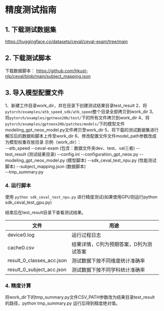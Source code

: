 # 精度测试指南

## 1. 下载测试数据集

https://huggingface.co/datasets/ceval/ceval-exam/tree/main

## 2. 下载测试脚本

下载数据脚本：
https://github.com/hkust-nlp/ceval/blob/main/subject_mapping.json

## 3. 导入模型配置文件

1、新建工作目录work_dir，并在目录下创建测试结果目录test_result
2、将`pytorch/examples/atb_speed_sdk/atb_speed`整个目录全部拷贝到work_dir
3、将`pytorch/examples/gptneox20b/test/`下的所有文件拷贝到work_dir
4、将`pytorch/examples/gptneox20b/patches/models/`下的模型文件modeling_gpt_neox_model.py文件拷贝至work_dir
5、将下载的测试数据集进行解压后的数据和脚本上传至work_dir
6、修改配置文件文件model_path参数改成为模型权重存放目录
示例（work_dir）：  
--atb_speed
--ceval-exam (包含：数据文件夹dev、test、val三者)
--test_result (测试结果目录)
--config.ini
--configuration_gpt_neox.py
--modeling_gpt_neox_model.py (模型脚本)
--sdk_ceval_test_npu.py (性能测试脚本)
--subject_mapping.json (数据脚本)  
--tmp_summary.py

### 4. 运行脚本

使用 `python sdk_ceval_test_npu.py` 进行精度测试(如果使用GPU则运行python sdk_ceval_test_gpu.py)

结束后在test_result目录下查看测试结果。

| 文件                        | 用途                   | 
|---------------------------|----------------------| 
| device0.log               | 运行过程日志               |
| cache0.csv                | 结果详情，C列为预期答案，D列为测试答案 |
| result_0_classes_acc.json | 测试数据下按不同维度统计准确率      |
| result_0_subject_acc.json | 测试数据下按不同学科统计准确率      |

### 4. 精度计算

将work_dir下的tmp_summary.py文件CSV_PATH参数改为结果目录test_result的路径，python tmp_summary.py 运行后得到精度绝对值。


